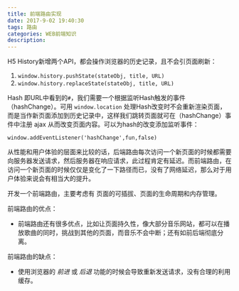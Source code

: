 ```yaml
---
title: 前端路由实现
date: 2017-9-02 19:40:30
tags: 路由
categories: WEB前端知识
description:
---
```


H5 History新增两个API，都会操作浏览器的历史记录，且不会引页面刷新：
1. `window.history.pushState(stateObj, title, URL)`
2. `window.history.replaceState(stateObj, title, URL)`

Hash 即URL中看到的`#`，我们需要一个根据监听Hash触发的事件（hashChange）。可用 `window.location` 处理Hash改变时不会重新渲染页面，而是当作新页面添加到历史记录中，这样我们跳转页面就可在（hashChange）事件中注册 ajax 从而改变页面内容。可以为hash的改变添加监听事件：
```
window.addEventListener('hashChange',fun,false)
```

从性能和用户体验的层面来比较的话，后端路由每次访问一个新页面的时候都需要向服务器发送请求，然后服务器在响应请求，此过程肯定有延迟。而前端路由，在访问一个新页面的时候仅仅是变化了一下路径而已，没有了网络延迟，那么对于用户体验来说会有相当大的提升。

开发一个前端路由，主要考虑有 页面的可插拔、页面的生命周期和内存管理。

前端路由的优点：
- 前端路由还有很多优点，比如让页面持久性，像大部分音乐网站，都可以在播放歌曲的同时，挑战到其他的页面，而音乐不会中断；还有如前后端彻底分离。

前端路由的缺点：
- 使用浏览器的 *前进* 或 *后退* 功能的时候会导致重新发送请求，没有合理的利用缓存。
